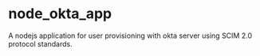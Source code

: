 # node_okta_app
A nodejs application for user provisioning with okta server using SCIM 2.0 protocol standards.
